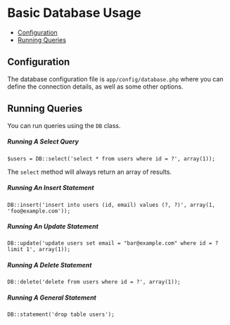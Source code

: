 # Basic Database Usage

- [Configuration](#configuration)
- [Running Queries](#running-queries)

## Configuration

The database configuration file is `app/config/database.php` where you can define the connection details, as well as some other options.

## Running Queries

You can run queries using the `DB` class.

##### Running A Select Query

    $users = DB::select('select * from users where id = ?', array(1));

The `select` method will always return an array of results.

##### Running An Insert Statement

    DB::insert('insert into users (id, email) values (?, ?)', array(1, 'foo@example.com'));

##### Running An Update Statement

    DB::update('update users set email = "bar@example.com" where id = ? limit 1', array(1));

##### Running A Delete Statement

    DB::delete('delete from users where id = ?', array(1));

##### Running A General Statement

    DB::statement('drop table users');
